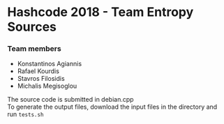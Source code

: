 # Hashcode 2018 - Team Entropy Sources 

### Team members
- Konstantinos Agiannis
- Rafael Kourdis
- Stavros Filosidis
- Michalis Megisoglou

The source code is submitted in debian.cpp <br>
To generate the output files, download the input files in the directory and run `tests.sh`
